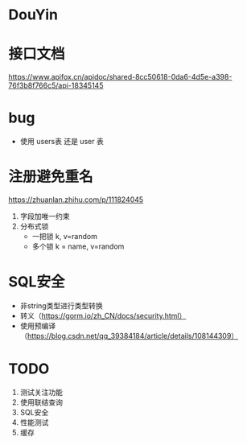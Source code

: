 # DouYin

# 接口文档
https://www.apifox.cn/apidoc/shared-8cc50618-0da6-4d5e-a398-76f3b8f766c5/api-18345145

# bug
- 使用 users表 还是 user 表

# 注册避免重名
https://zhuanlan.zhihu.com/p/111824045
1. 字段加唯一约束
2. 分布式锁
    - 一把锁 k, v=random
    - 多个锁 k = name, v=random


# SQL安全
- 非string类型进行类型转换
- 转义（https://gorm.io/zh_CN/docs/security.html）
- 使用预编译（https://blog.csdn.net/qq_39384184/article/details/108144309）

# TODO
1. 测试关注功能
2. 使用联结查询
3. SQL安全
4. 性能测试
5. 缓存


